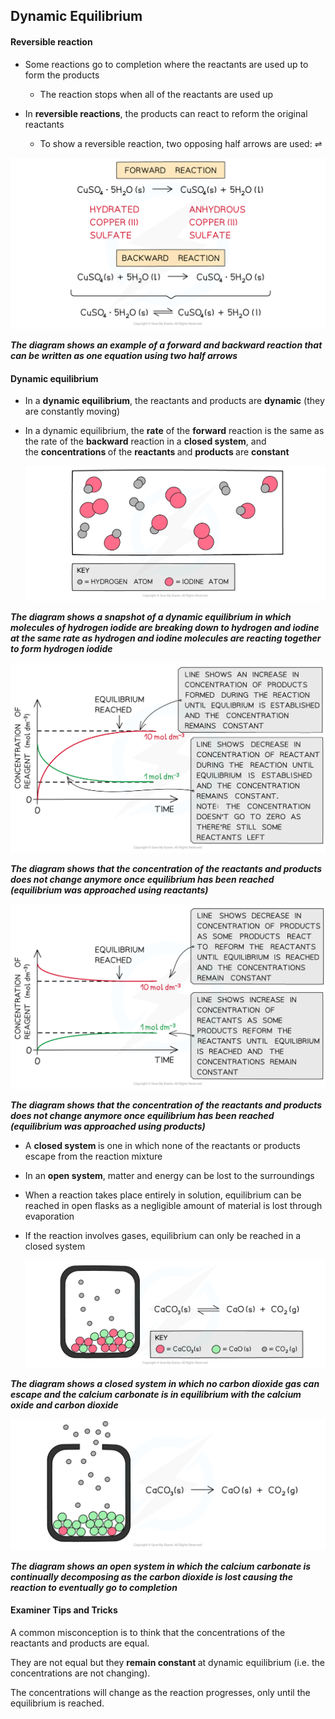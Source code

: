 Dynamic Equilibrium
-------------------

#### Reversible reaction

* Some reactions go to completion where the reactants are used up to form the products

  + The reaction stops when all of the reactants are used up
* In <b>reversible reactions</b>, the products can react to reform the original reactants

  + To show a reversible reaction, two opposing half arrows are used: ⇌

![Equilibria Reversible Reactions, downloadable AS & A Level Chemistry revision notes](1.7-Equilibria-Reversible-Reactions.png)

*<b>The diagram shows an example of a forward and backward reaction that can be written as one equation using two half arrows</b>*

#### Dynamic equilibrium

* In a <b>dynamic equilibrium</b>, the reactants and products are <b>dynamic</b> (they are constantly moving)
* In a dynamic equilibrium, the <b>rate</b> of the <b>forward</b> reaction is the same as the rate of the <b>backward</b> reaction in a <b>closed system</b>, and the <b>concentrations </b>of the <b>reactants </b>and <b>products </b>are <b>constant</b>

  ![Equilibria Dynamic Equilibrium, downloadable AS & A Level Chemistry revision notes](1.7-Equilibria-Dynamic-Equilibrium.png)

*<b>The diagram shows a snapshot of a dynamic equilibrium in which molecules of hydrogen iodide are breaking down to hydrogen and iodine at the same rate as hydrogen and iodine molecules are reacting together to form hydrogen iodide</b>*

![Equilibria Dynamic Equilibrium Starting Reactants, downloadable AS & A Level Chemistry revision notes](1.7-Equilibria-Dynamic-Equilibrium-Starting-Reactants.png)

*<b>The diagram shows that the concentration of the reactants and products does not change anymore once equilibrium has been reached (equilibrium was approached using reactants)</b>*

![Equilibria Dynamic Equilibrium Starting Products, downloadable AS & A Level Chemistry revision notes](1.7-Equilibria-Dynamic-Equilibrium-Starting-Products.png)

*<b>The diagram shows that the concentration of the reactants and products does not change anymore once equilibrium has been reached (equilibrium was approached using products)</b>*

* A <b>closed system </b>is one in which none of the reactants or products escape from the reaction mixture
* In an <b>open system</b>, matter and energy can be lost to the surroundings
* When a reaction takes place entirely in solution, equilibrium can be reached in open flasks as a negligible amount of material is lost through evaporation
* If the reaction involves gases, equilibrium can only be reached in a closed system

  ![Equilibria Closed System, downloadable AS & A Level Chemistry revision notes](1.7-Equilibria-Closed-System.png)

*<b>The diagram shows a closed system in which no carbon dioxide gas can escape and the calcium carbonate is in equilibrium with the calcium oxide and carbon dioxide</b>*

![Equilibria Open System, downloadable AS & A Level Chemistry revision notes](1.7-Equilibria-Open-System.png)

*<b>The diagram shows an open system in which the calcium carbonate is continually decomposing as the carbon dioxide is lost causing the reaction to eventually go to completion</b>*

#### Examiner Tips and Tricks

A common misconception is to think that the concentrations of the reactants and products are equal.

They are not equal but they <b>remain constant </b>at dynamic equilibrium (i.e. the concentrations are not changing).

The concentrations will change as the reaction progresses, only until the equilibrium is reached.